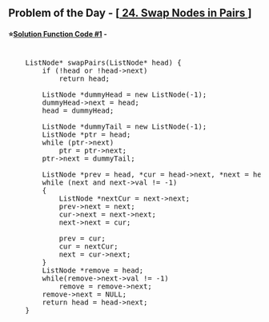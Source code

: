 ## Problem of the Day - [<a href="https://leetcode.com/problems/swap-nodes-in-pairs/"> 24. Swap Nodes in Pairs </a>]


#### ⭐<ins>Solution Function Code #1</ins> -
<pre>

    ListNode* swapPairs(ListNode* head) {
        if (!head or !head->next)
            return head;

        ListNode *dummyHead = new ListNode(-1);
        dummyHead->next = head;
        head = dummyHead;

        ListNode *dummyTail = new ListNode(-1);
        ListNode *ptr = head;
        while (ptr->next)
            ptr = ptr->next;
        ptr->next = dummyTail;

        ListNode *prev = head, *cur = head->next, *next = head->next->next;
        while (next and next->val != -1)
        {
            ListNode *nextCur = next->next;
            prev->next = next; 
            cur->next = next->next; 
            next->next = cur;

            prev = cur; 
            cur = nextCur; 
            next = cur->next; 
        }   
        ListNode *remove = head;
        while(remove->next->val != -1)
            remove = remove->next;
        remove->next = NULL;
        return head = head->next;
    }
</pre>
